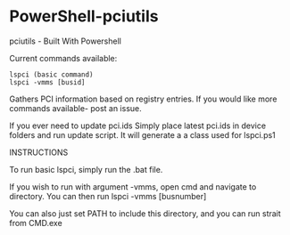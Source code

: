# PowerShell-pciutils
pciutils - Built With Powershell

Current commands available:

```
lspci (basic command)
lspci -vmms [busid] 
```

Gathers PCI information based on registry entries. If you would like more commands available- post an issue.

If you ever need to update pci.ids
Simply place latest pci.ids in device folders
and run update script. It will generate a
a class used for lspci.ps1

INSTRUCTIONS

To run basic lspci, simply run the .bat file.

If you wish to run with argument -vmms, open cmd and navigate
to directory. You can then run lspci -vmms [busnumber]

You can also just set PATH to include this directory, and you can run strait from CMD.exe
